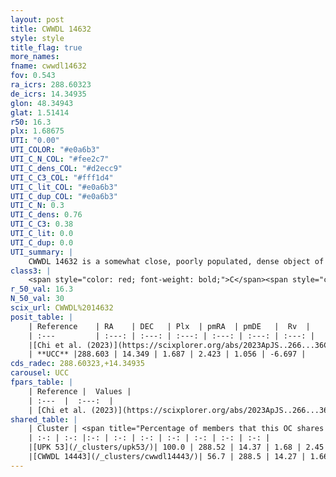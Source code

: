 ```yaml
---
layout: post
title: CWWDL 14632
style: style
title_flag: true
more_names: 
fname: cwwdl14632
fov: 0.543
ra_icrs: 288.60323
de_icrs: 14.34935
glon: 48.34943
glat: 1.51414
r50: 16.3
plx: 1.68675
UTI: "0.00"
UTI_COLOR: "#e0a6b3"
UTI_C_N_COL: "#fee2c7"
UTI_C_dens_COL: "#d2ecc9"
UTI_C_C3_COL: "#fff1d4"
UTI_C_lit_COL: "#e0a6b3"
UTI_C_dup_COL: "#e0a6b3"
UTI_C_N: 0.3
UTI_C_dens: 0.76
UTI_C_C3: 0.38
UTI_C_lit: 0.0
UTI_C_dup: 0.0
UTI_summary: |
    CWWDL 14632 is a somewhat close, poorly populated, dense object of low C3 quality. It was recently reported in the literature.<br><br><span style="color: #99180f; font-weight: bold;">Warning: </span>This is very likely a duplicate object, which shares a large percentage of members with at least one previously reported entry, and a significant percentage with at least one entry reported in the same catalogue.
class3: |
    <span style="color: red; font-weight: bold;">C</span><span style="color: #FFC300; font-weight: bold;">B</span>
r_50_val: 16.3
N_50_val: 30
scix_url: CWWDL%2014632
posit_table: |
    | Reference    | RA    | DEC   | Plx  | pmRA  | pmDE   |  Rv  |
    | :---         | :---: | :---: | :---: | :---: | :---: | :---: |
    |[Chi et al. (2023)](https://scixplorer.org/abs/2023ApJS..266...36C) | 288.759 | 14.398 | 1.74 | 2.436 | 1.081 | -5.931 |
    | **UCC** |288.603 | 14.349 | 1.687 | 2.423 | 1.056 | -6.697 | 
cds_radec: 288.60323,+14.34935
carousel: UCC
fpars_table: |
    | Reference |  Values |
    | :---  |  :---:  |
    | [Chi et al. (2023)](https://scixplorer.org/abs/2023ApJS..266...36C) | `logAge=7.82, Z=0.16` |
shared_table: |
    | Cluster | <span title="Percentage of members that this OC shares with the ones listed">%</span>   | RA   | DEC   | Plx   | pmRA  | pmDE  | Rv | UTI |
    | :-: | :-: |:-: | :-: | :-: | :-: | :-: | :-: | :-: |
    |[UPK 53](/_clusters/upk53/)| 100.0 | 288.52 | 14.37 | 1.68 | 2.45 | 1.02 | -5.7 |0.85 |
    |[CWWDL 14443](/_clusters/cwwdl14443/)| 56.7 | 288.5 | 14.27 | 1.66 | 2.44 | 0.99 | -5.64 |0.0 |
---
```

